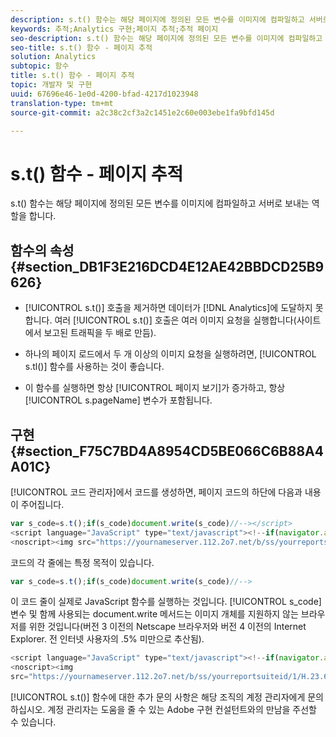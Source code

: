 ```yaml
---
description: s.t() 함수는 해당 페이지에 정의된 모든 변수를 이미지에 컴파일하고 서버로 보내는 역할을 합니다.
keywords: 추적;Analytics 구현;페이지 추적;추적 페이지
seo-description: s.t() 함수는 해당 페이지에 정의된 모든 변수를 이미지에 컴파일하고 서버로 보내는 역할을 합니다.
seo-title: s.t() 함수 - 페이지 추적
solution: Analytics
subtopic: 함수
title: s.t() 함수 - 페이지 추적
topic: 개발자 및 구현
uuid: 67696e46-1e0d-4200-bfad-4217d1023948
translation-type: tm+mt
source-git-commit: a2c38c2cf3a2c1451e2c60e003ebe1fa9bfd145d

---
```



# s.t() 함수 - 페이지 추적

s.t() 함수는 해당 페이지에 정의된 모든 변수를 이미지에 컴파일하고 서버로 보내는 역할을 합니다.

## 함수의 속성 {#section_DB1F3E216DCD4E12AE42BBDCD25B9626}

* [!UICONTROL s.t()] 호출을 제거하면 데이터가 [!DNL Analytics]에 도달하지 못합니다. 여러 [!UICONTROL s.t()] 호출은 여러 이미지 요청을 실행합니다(사이트에서 보고된 트래픽을 두 배로 만듬).

* 하나의 페이지 로드에서 두 개 이상의 이미지 요청을 실행하려면, [!UICONTROL s.tl()] 함수를 사용하는 것이 좋습니다.
* 이 함수를 실행하면 항상 [!UICONTROL 페이지 보기]가 증가하고, 항상 [!UICONTROL s.pageName] 변수가 포함됩니다.

## 구현 {#section_F75C7BD4A8954CD5BE066C6B88A4A01C}

[!UICONTROL 코드 관리자]에서 코드를 생성하면, 페이지 코드의 하단에 다음과 내용이 주어집니다.

```js
var s_code=s.t();if(s_code)document.write(s_code)//--></script> 
<script language="JavaScript" type="text/javascript"><!--if(navigator.appVersion.indexOf('MSIE')>=0)document.write(unescape('%3C')+'\!-'+'-')//--></script> 
<noscript><img src="https://yournameserver.112.2o7.net/b/ss/yourreportsuiteid/1/H.23.6--NS/0" height="1" width="1" border="0" alt="" /></noscript> 
```

코드의 각 줄에는 특정 목적이 있습니다.

```js
var s_code=s.t();if(s_code)document.write(s_code)//-->
```

이 코드 줄이 실제로 JavaScript 함수를 실행하는 것입니다. [!UICONTROL s_code] 변수 및 함께 사용되는 document.write 메서드는 이미지 개체를 지원하지 않는 브라우저를 위한 것입니다(버전 3 이전의 Netscape 브라우저와 버전 4 이전의 Internet Explorer. 전 인터넷 사용자의 .5% 미만으로 추산됨).

```js
<script language="JavaScript" type="text/javascript"><!--if(navigator.appVersion.indexOf('MSIE')>=0)document.write(unescape('%3C')+'\!-'+'-')//--></script> 
<noscript><img  
src="https://yournameserver.112.2o7.net/b/ss/yourreportsuiteid/1/H.23.6--NS/0" height="1" width="1" border="0" alt="" />
```

[!UICONTROL s.t()] 함수에 대한 추가 문의 사항은 해당 조직의 계정 관리자에게 문의하십시오. 계정 관리자는 도움을 줄 수 있는 Adobe 구현 컨설턴트와의 만남을 주선할 수 있습니다.

